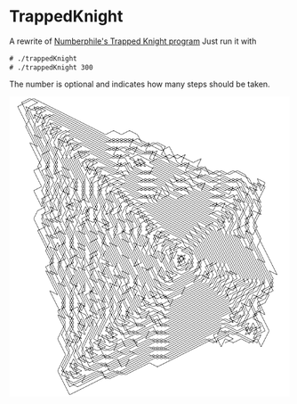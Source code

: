 # TrappedKnight

A rewrite of [Numberphile's Trapped Knight program](https://www.youtube.com/watch?v=RGQe8waGJ4w)
Just run it with
```
# ./trappedKnight
# ./trappedKnight 300
```
The number is optional and indicates how many steps should be taken.

![Preview](prev.png)
